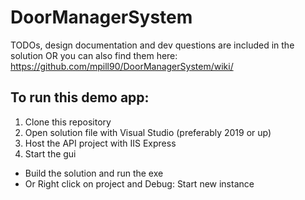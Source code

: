 # DoorManagerSystem

TODOs, design documentation and dev questions are included in the solution OR you can also find them here: https://github.com/mpill90/DoorManagerSystem/wiki/

## To run this demo app:
1. Clone this repository
2. Open solution file with Visual Studio (preferably 2019 or up)
3. Host the API project with IIS Express
4. Start the gui
  * Build the solution and run the exe
  * Or Right click on project and Debug: Start new instance
